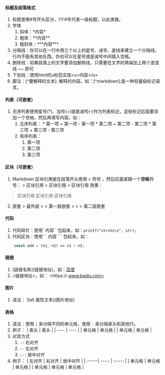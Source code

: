 #### 标题及段落格式
1. 标题使用#号开头区分，1个#号代表一级标题，以此类推。
2. 字体
	1. 斜体：\*内容\*
	2. 粗体：\*\*内容\*\*
	3. 粗斜体：\*\*\*内容\*\*\*
3. 分隔线：你可以在一行中用三个以上的星号、减号、底线来建立一个分隔线，行内不能有其他东西。你也可以在星号或是减号中间插入空格。
4. 删除线：如果段落上的文字要添加删除线，只需要在文字的两端加上两个波浪线 ~~ 即可
5. 下划线：使用html的u标签实现\<u>内容\</u>
6. 脚注：\[^要解释的文本\]\: 解释的内容。如：[^markdown]:是一种轻量级标记语言。
#### 列表（可嵌套）
1. 无序列表使用星号(\*)、加号(+)或是减号(-)作为列表标记，这些标记后面要添加一个空格，然后再填写内容。如：
	1. 无序列表：
		 \* 第一项     \+ 第一项     \- 第一项
		 \* 第二项     \+ 第二项     \- 第二项
		 \* 第三项     \+ 第三项     \- 第三项
	2. 有序列表：
		1. 第一项
		2. 第二项
		3. 第三项
#### 区块（可嵌套）
1. Markdown 区块引用是在段落开头使用 > 符号 ，然后后面紧跟一个**空格**符号：
	\> 区块引用
	\> 区块引用
	\> 区块引用
	效果：
>	区块引用
>	区块引用
>	区块引用
2. 嵌套
\> 最外层
\> \> 第一层嵌套
\> \> \> 第二层嵌套
#### 代码
1. 代码碎片：使用\` 内容 \` 包起来，如：`printf("str=%s\n", str);`
2. 代码区块：使用\`\`\` 内容 \`\`\` 包起来，如：
``` js
	const add = (n1, n2) => n1 + n2;
```
#### 链接
1. \[链接名称\]\(链接地址\)，如：[百度](www.baidu.com)
2. \<链接地址\>，如： <https:// www.baidu.com>
#### 图片
1. 语法： \!\[alt 属性文本\]\(图片地址\)
#### 表格
1. 语法：使用 `|` 来分隔不同的单元格，使用 `-` 来分隔表头和其他行。
2. 例子：
	|  表头   | 表头  |
	|  ----  | ----  |
	| 单元格  | 单元格 |
	| 单元格  | 单元格 |
3. 对其方式
	1.  `-:`  右对齐
	2. `:-`   左对齐
	3. `:-:` 居中对齐
4. 例子：
	| 左对齐 | 右对齐 | 居中对齐 |
	| :-----| ----: | :----: |
	| 单元格 | 单元格 | 单元格 |
	| 单元格 | 单元格 | 单元格 |